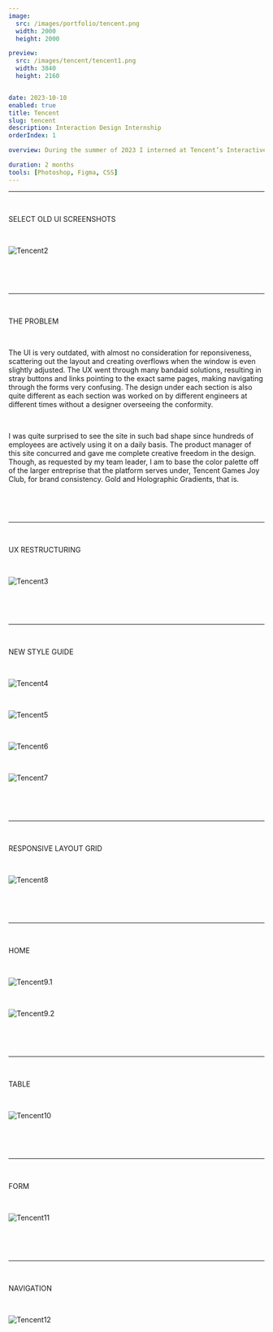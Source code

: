 ```yaml
---
image:
  src: /images/portfolio/tencent.png
  width: 2000
  height: 2000

preview:
  src: /images/tencent/tencent1.png
  width: 3840
  height: 2160


date: 2023-10-10
enabled: true
title: Tencent
slug: tencent
description: Interaction Design Internship
orderIndex: 1

overview: During the summer of 2023 I interned at Tencent’s Interactive Entertainment Group (IEG) as an interface and interaction designer. The majority of my work involved creating HTML5 visuals and fine-tuning UI/UX for the Tencent Games Joy Club mobile app, which I am unfortunately unable to share. However, I was also assigned a separate solo task of a complete overhaul of the B2E recommender system used to promote content across all Tencent gaming apps. On this page I will go through snippets of my redesign of the Dora Platform.

duration: 2 months
tools: [Photoshop, Figma, CSS]
---
```



---

&nbsp;

SELECT OLD UI SCREENSHOTS

&nbsp;

![Tencent2](/images/tencent/tencent2.png "tencent2")

&nbsp;

&nbsp;

---

&nbsp;

THE PROBLEM

&nbsp;

The UI is very outdated, with almost no consideration for reponsiveness, scattering out the layout and creating overflows when the window is even slightly adjusted. The UX went through many bandaid solutions, resulting in stray buttons and links pointing to the exact same pages, making navigating through the forms very confusing. The design under each section is also quite different as each section was worked on by different engineers at different times without a designer overseeing the conformity.

&nbsp;

I was quite surprised to see the site in such bad shape since hundreds of employees are actively using it on a daily basis. The product manager of this site concurred and gave me complete creative freedom in the design. Though, as requested by my team leader, I am to base the color palette off of the larger entreprise that the platform serves under, Tencent Games Joy Club, for brand consistency. Gold and Holographic Gradients, that is.

&nbsp;

&nbsp;

---

&nbsp;

UX RESTRUCTURING

&nbsp;


![Tencent3](/images/tencent/tencent3.png "tencent3")

&nbsp;

&nbsp;

---

&nbsp;

NEW STYLE GUIDE

&nbsp;

![Tencent4](/images/tencent/tencent4.png "tencent4")

&nbsp;

![Tencent5](/images/tencent/tencent5.png "tencent5")

&nbsp;

![Tencent6](/images/tencent/tencent6.png "tencent6")

&nbsp;

![Tencent7](/images/tencent/tencent7.png "tencent7")

&nbsp;

&nbsp;

---



&nbsp;

RESPONSIVE LAYOUT GRID

&nbsp;

![Tencent8](/images/tencent/tencent8.png "tencent8")


&nbsp;

&nbsp;

---

&nbsp;

HOME

&nbsp;

![Tencent9.1](/images/tencent/tencent9.1.png "tencent9.1")

&nbsp;

![Tencent9.2](/images/tencent/tencent9.2.png "tencent9.2")

&nbsp;

&nbsp;

---

&nbsp;

TABLE

&nbsp;

![Tencent10](/images/tencent/tencent10.png "tencent10")

&nbsp;

&nbsp;

---

&nbsp;

FORM

&nbsp;

![Tencent11](/images/tencent/tencent11.png "tencent11")

&nbsp;

&nbsp;

---

&nbsp;

NAVIGATION

&nbsp;

![Tencent12](/images/tencent/tencent12.png "tencent12")

&nbsp;

&nbsp;
